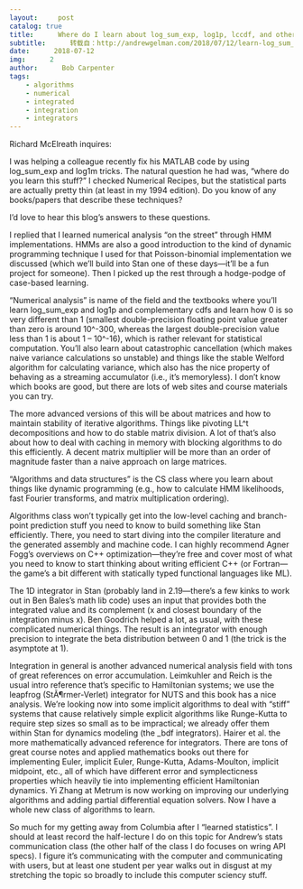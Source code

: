 ```yaml
---
layout:     post
catalog: true
title:      Where do I learn about log_sum_exp, log1p, lccdf, and other numerical analysis tricks?
subtitle:      转载自：http://andrewgelman.com/2018/07/12/learn-log_sum_exp-log1p-lccdf-numerical-analysis-tricks/
date:      2018-07-12
img:      2
author:      Bob Carpenter
tags:
    - algorithms
    - numerical
    - integrated
    - integration
    - integrators
---
```





Richard McElreath inquires:

> 
I was helping a colleague recently fix his MATLAB code by using log_sum_exp and log1m tricks. The natural question he had was, “where do you learn this stuff?”
I checked Numerical Recipes, but the statistical parts are actually pretty thin (at least in my 1994 edition).
Do you know of any books/papers that describe these techniques?


I’d love to hear this blog’s answers to these questions.

I replied that I learned numerical analysis “on the street” through HMM implementations. HMMs are also a good introduction to the kind of dynamic programming technique I used for that Poisson-binomial implementation we discussed (which we’ll build into Stan one of these days—it’ll be a fun project for someone). Then I picked up the rest through a hodge-podge of case-based learning.

“Numerical analysis” is name of the field and the textbooks where you’ll learn log_sum_exp and log1p and complementary cdfs and learn how 0 is so very different than 1 (smallest double-precision floating point value greater than zero is around 10^-300, whereas the largest double-precision value less than 1 is about 1 – 10^-16), which is rather relevant for statistical computation. You’ll also learn about catastrophic cancellation (which makes naive variance calculations so unstable) and things like the stable Welford algorithm for calculating variance, which also has the nice property of behaving as a streaming accumulator (i.e., it’s memoryless). I don’t know which books are good, but there are lots of web sites and course materials you can try.

The more advanced versions of this will be about matrices and how to maintain stability of iterative algorithms. Things like pivoting LL^t decompositions and how to do stable matrix division. A lot of that’s also about how to deal with caching in memory with blocking algorithms to do this efficiently. A decent matrix multiplier will be more than an order of magnitude faster than a naive approach on large matrices.

“Algorithms and data structures” is the CS class where you learn about things like dynamic programming (e.g., how to calculate HMM likelihoods, fast Fourier transforms, and matrix multiplication ordering). 

Algorithms class won’t typically get into the low-level caching and branch-point prediction stuff you need to know to build something like Stan efficiently. There, you need to start diving into the compiler literature and the generated assembly and machine code. I can highly recommend Agner Fogg’s overviews on C++ optimization—they’re free and cover most of what you need to know to start thinking about writing efficient C++ (or Fortran—the game’s a bit different with statically typed functional languages like ML). 

The 1D integrator in Stan (probably land in 2.19—there’s a few kinks to work out in Ben Bales’s math lib code) uses an input that provides both the integrated value and its complement (x and closest boundary of the integration minus x). Ben Goodrich helped a lot, as usual, with these complicated numerical things. The result is an integrator with enough precision to integrate the beta distribution between 0 and 1 (the trick is the asymptote at 1).

Integration in general is another advanced numerical analysis field with tons of great references on error accumulation. Leimkuhler and Reich is the usual intro reference that’s specific to Hamiltonian systems; we use the leapfrog (StÃ¶rmer-Verlet) integrator for NUTS and this book has a nice analysis. We’re looking now into some implicit algorithms to deal with “stiff” systems that cause relatively simple explicit algorithms like Runge-Kutta to require step sizes so small as to be impractical; we already offer them within Stan for dynamics modeling (the _bdf integrators). Hairer et al. the more mathematically advanced reference for integrators. There are tons of great course notes and applied mathematics books out there for implementing Euler, implicit Euler, Runge-Kutta, Adams-Moulton, implicit midpoint, etc., all of which have different error and symplecticness properties which heavily tie into implementing efficient Hamiltonian dynamics. Yi Zhang at Metrum is now working on improving our underlying algorithms and adding partial differential equation solvers. Now I have a whole new class of algorithms to learn. 

So much for my getting away from Columbia after I “learned statistics”. I should at least record the half-lecture I do on this topic for Andrew’s stats communication class (the other half of the class I do focuses on wring API specs). I figure it’s communicating with the computer and communicating with users, but at least one student per year walks out in disgust at my stretching the topic so broadly to include this computer sciency stuff.



